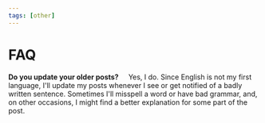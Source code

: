```yaml
---
tags: [other]
---
```


# FAQ

**Do you update your older posts?** &nbsp; &nbsp; Yes, I do. Since English is
not my first language, I'll update my posts whenever I see or get notified of a
badly written sentence. Sometimes I'll misspell a word or have bad grammar, and,
on other occasions, I might find a better explanation for some part of the post.
